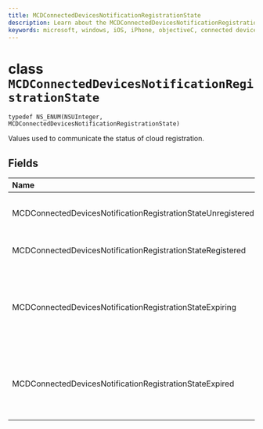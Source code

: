 ```yaml
---
title: MCDConnectedDevicesNotificationRegistrationState
description: Learn about the MCDConnectedDevicesNotificationRegistrationState class. These values are used to communicate the status of cloud registration.
keywords: microsoft, windows, iOS, iPhone, objectiveC, connected devices, Project Rome
---
```


# class `MCDConnectedDevicesNotificationRegistrationState` 

```
typedef NS_ENUM(NSUInteger, MCDConnectedDevicesNotificationRegistrationState)
```  
Values used to communicate the status of cloud registration.

## Fields

| Name                              |   Value     | Description |
|:----------------------------------|:------|:-------------------------------|
| MCDConnectedDevicesNotificationRegistrationStateUnregistered | 0 | Registration has never been started.
| MCDConnectedDevicesNotificationRegistrationStateRegistered | 1 | Registration has finished. |
| MCDConnectedDevicesNotificationRegistrationStateExpiring | 2 | Registration is about to expire and so the app should perform registration again. |
| MCDConnectedDevicesNotificationRegistrationStateExpired | 3 | Registration has expired and so the app must perform registration again. |